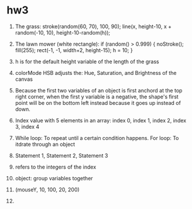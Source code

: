 # hw3
1. The grass: 
  stroke(random(60, 70), 100, 90);
  line(x, height-10, x + random(-10, 10), height-10-random(h));
2. The lawn mower (white rectangle):
  if (random() > 0.999) {
    noStroke();
    fill(255);
    rect(-1, -1, width+2, height-15);
    h = 10;
  }
3. h is for the default height variable of the length of the grass
4. colorMode HSB adjusts the: Hue, Saturation, and Brightness of the canvas
5. Because the first two variables of an object is first anchord at the top right corner, when the first y variable is a negative, the shape's first point will be on the bottom left instead because it goes up instead of down.

1. Index value with 5 elements in an array: index 0, index 1, index 2, index 3, index 4
2. While loop: To repeat until a certain condition happens. 
   For loop: To itdrate through an object
3. Statement 1, Statement 2, Statement 3
4. refers to the integers of the index
1. object: group variables together
2. (mouseY, 10, 100, 20, 200)
3.
